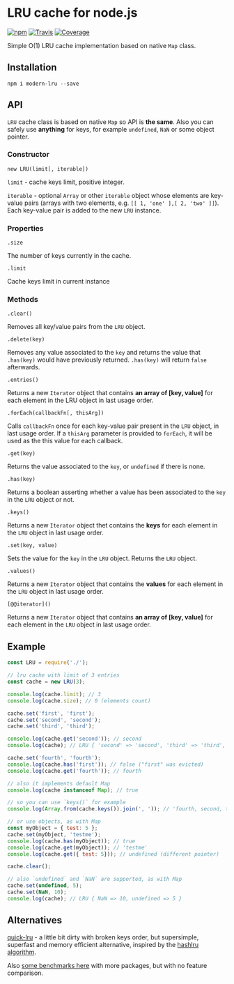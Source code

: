 # LRU cache for node.js

[![npm](https://img.shields.io/npm/v/modern-lru.svg?style=flat-square)](https://www.npmjs.com/package/modern-lru)
[![Travis](https://img.shields.io/travis/silentroach/modern-lru.svg?style=flat-square&label=travis)](https://travis-ci.org/silentroach/modern-lru)
[![Coverage](https://img.shields.io/coveralls/silentroach/modern-lru.svg?style=flat-square&label=coverage)](https://coveralls.io/github/silentroach/modern-lru)

Simple O(1) LRU cache implementation based on native `Map` class.

## Installation

	npm i modern-lru --save

## API

`LRU` cache class is based on native `Map` so API is **the same**. Also you can safely use **anything** for keys, for example `undefined`, `NaN` or some object pointer.

### Constructor

`new LRU(limit[, iterable])`

`limit` - cache keys limit, positive integer.

`iterable` - optional `Array` or other `iterable` object whose elements are key-value pairs (arrays with two elements, e.g. `[[ 1, 'one' ],[ 2, 'two' ]]`). Each key-value pair is added to the new `LRU` instance.

### Properties

`.size`

The number of keys currently in the cache.

`.limit`

Cache keys limit in current instance

### Methods

`.clear()`

Removes all key/value pairs from the `LRU` object.

`.delete(key)`

Removes any value associated to the `key` and returns the value that `.has(key)` would have previously returned. `.has(key)` will return `false` afterwards.

`.entries()`

Returns a new `Iterator` object that contains **an array of [key, value]** for each element in the LRU object in last usage order.

`.forEach(callbackFn[, thisArg])`

Calls `callbackFn` once for each key-value pair present in the `LRU` object, in last usage order. If a `thisArg` parameter is provided to `forEach`, it will be used as the this value for each callback.

`.get(key)`

Returns the value associated to the `key`, or `undefined` if there is none.

`.has(key)`

Returns a boolean asserting whether a value has been associated to the `key` in the `LRU` object or not.

`.keys()`

Returns a new `Iterator` object thet contains the **keys** for each element in the `LRU` object in last usage order.

`.set(key, value)`

Sets the value for the `key` in the `LRU` object. Returns the `LRU` object.

`.values()`

Returns a new `Iterator` object that contains the **values** for each element in the `LRU` object in last usage order.

`[@@iterator]()`

Returns a new `Iterator` object that contains **an array of [key, value]** for each element in the `LRU` object in last usage order.

## Example

```js
const LRU = require('./');

// lru cache with limit of 3 entries
const cache = new LRU(3);

console.log(cache.limit); // 3
console.log(cache.size); // 0 (elements count)

cache.set('first', 'first');
cache.set('second', 'second');
cache.set('third', 'third');

console.log(cache.get('second')); // second
console.log(cache); // LRU { 'second' => 'second', 'third' => 'third', 'first' => 'first' }

cache.set('fourth', 'fourth');
console.log(cache.has('first')); // false ("first" was evicted)
console.log(cache.get('fourth')); // fourth

// also it implements default Map
console.log(cache instanceof Map); // true

// so you can use `keys()` for example
console.log(Array.from(cache.keys()).join(', ')); // 'fourth, second, third'

// or use objects, as with Map
const myObject = { test: 5 };
cache.set(myObject, 'testme');
console.log(cache.has(myObject)); // true
console.log(cache.get(myObject)); // 'testme'
console.log(cache.get({ test: 5})); // undefined (different pointer)

cache.clear();

// also `undefined` and `NaN` are supported, as with Map
cache.set(undefined, 5);
cache.set(NaN, 10);
console.log(cache); // LRU { NaN => 10, undefined => 5 }
```

## Alternatives

[quick-lru](https://github.com/sindresorhus/quick-lru) - a little bit dirty with broken keys order, but supersimple, superfast and memory efficient alternative, inspired by the [hashlru](https://github.com/dominictarr/hashlru) [algorithm](https://github.com/dominictarr/hashlru#algorithm).

Also [some benchmarks here](https://github.com/dominictarr/bench-lru) with more packages, but with no feature comparison.

